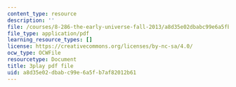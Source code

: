 ```yaml
---
content_type: resource
description: ''
file: /courses/8-286-the-early-universe-fall-2013/a8d35e02dbabc99e6a5fb7af82012b61_m00PjHTq6jU.pdf
file_type: application/pdf
learning_resource_types: []
license: https://creativecommons.org/licenses/by-nc-sa/4.0/
ocw_type: OCWFile
resourcetype: Document
title: 3play pdf file
uid: a8d35e02-dbab-c99e-6a5f-b7af82012b61
---
```

